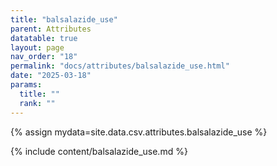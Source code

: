 ```yaml
---
title: "balsalazide_use"
parent: Attributes
datatable: true
layout: page
nav_order: "18"
permalink: "docs/attributes/balsalazide_use.html"
date: "2025-03-18"
params:
  title: ""
  rank: ""
---
```

{% assign mydata=site.data.csv.attributes.balsalazide_use %} 

{% include content/balsalazide_use.md %}
